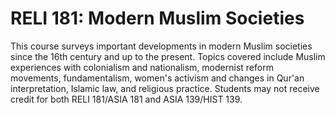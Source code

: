# RELI 181: Modern Muslim Societies

This course surveys important developments in modern Muslim societies since the 16th century and up to the present. Topics covered include Muslim experiences with colonialism and nationalism, modernist reform movements, fundamentalism, women's activism and changes in Qur'an interpretation, Islamic law, and religious practice. Students may not receive credit for both RELI 181/ASIA 181 and ASIA 139/HIST 139.